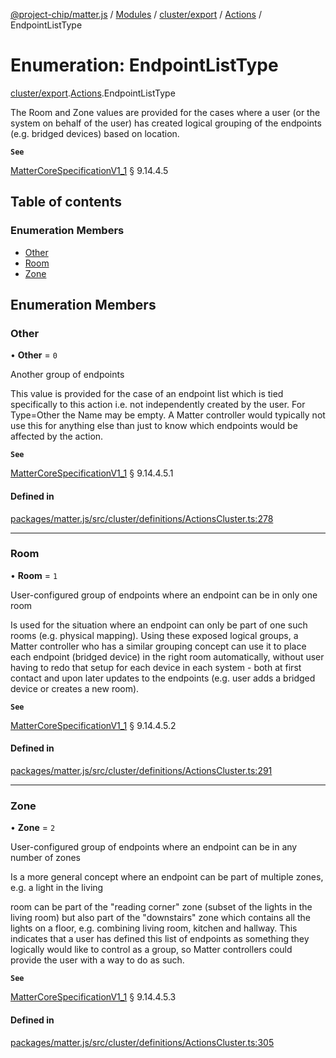 [@project-chip/matter.js](../README.md) / [Modules](../modules.md) / [cluster/export](../modules/cluster_export.md) / [Actions](../modules/cluster_export.Actions.md) / EndpointListType

# Enumeration: EndpointListType

[cluster/export](../modules/cluster_export.md).[Actions](../modules/cluster_export.Actions.md).EndpointListType

The Room and Zone values are provided for the cases where a user (or the system on behalf of the user) has
created logical grouping of the endpoints (e.g. bridged devices) based on location.

**`See`**

[MatterCoreSpecificationV1_1](../interfaces/spec_export.MatterCoreSpecificationV1_1.md) § 9.14.4.5

## Table of contents

### Enumeration Members

- [Other](cluster_export.Actions.EndpointListType.md#other)
- [Room](cluster_export.Actions.EndpointListType.md#room)
- [Zone](cluster_export.Actions.EndpointListType.md#zone)

## Enumeration Members

### Other

• **Other** = ``0``

Another group of endpoints

This value is provided for the case of an endpoint list which is tied specifically to this action i.e. not
independently created by the user. For Type=Other the Name may be empty. A Matter controller would typically
not use this for anything else than just to know which endpoints would be affected by the action.

**`See`**

[MatterCoreSpecificationV1_1](../interfaces/spec_export.MatterCoreSpecificationV1_1.md) § 9.14.4.5.1

#### Defined in

[packages/matter.js/src/cluster/definitions/ActionsCluster.ts:278](https://github.com/project-chip/matter.js/blob/dfd1dc35/packages/matter.js/src/cluster/definitions/ActionsCluster.ts#L278)

___

### Room

• **Room** = ``1``

User-configured group of endpoints where an endpoint can be in only one room

Is used for the situation where an endpoint can only be part of one such rooms (e.g. physical mapping).
Using these exposed logical groups, a Matter controller who has a similar grouping concept can use it to
place each endpoint (bridged device) in the right room automatically, without user having to redo that setup
for each device in each system - both at first contact and upon later updates to the endpoints (e.g. user
adds a bridged device or creates a new room).

**`See`**

[MatterCoreSpecificationV1_1](../interfaces/spec_export.MatterCoreSpecificationV1_1.md) § 9.14.4.5.2

#### Defined in

[packages/matter.js/src/cluster/definitions/ActionsCluster.ts:291](https://github.com/project-chip/matter.js/blob/dfd1dc35/packages/matter.js/src/cluster/definitions/ActionsCluster.ts#L291)

___

### Zone

• **Zone** = ``2``

User-configured group of endpoints where an endpoint can be in any number of zones

Is a more general concept where an endpoint can be part of multiple zones, e.g. a light in the living

room can be part of the "reading corner" zone (subset of the lights in the living room) but also part of the
"downstairs" zone which contains all the lights on a floor, e.g. combining living room, kitchen and hallway.
This indicates that a user has defined this list of endpoints as something they logically would like to
control as a group, so Matter controllers could provide the user with a way to do as such.

**`See`**

[MatterCoreSpecificationV1_1](../interfaces/spec_export.MatterCoreSpecificationV1_1.md) § 9.14.4.5.3

#### Defined in

[packages/matter.js/src/cluster/definitions/ActionsCluster.ts:305](https://github.com/project-chip/matter.js/blob/dfd1dc35/packages/matter.js/src/cluster/definitions/ActionsCluster.ts#L305)
